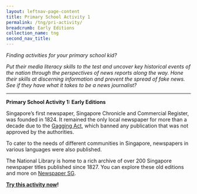 ```yaml
---
layout: leftnav-page-content
title: Primary School Activity 1
permalink: /tng/pri-activity/
breadcrumb: Early Editions
collection_name: tng
second_nav_title: 
---
```


*Finding activities for your primary school kid?*

*Put their media literacy skills to the test and uncover key historical events of the nation through the perspectives of news reports along the way. Hone their skills at discerning information and prevent the spread of fake news. See if they have what it takes to be a news journalist?*

<hr>

**Primary School Activity 1: Early Editions**

Singapore’s first newspaper, Singapore Chronicle and Commercial Register, was founded in 1824. It remained the only local newspaper for more than a decade due to the [Gagging Act](https://eresources.nlb.gov.sg/infopedia/articles/SIP_88_2005-02-03.html), which banned any publication that was not approved by the authorities.

To cater to the needs of different communities in Singapore, newspapers in various languages were also published. 

The National Library is home to a rich archive of over 200 Singapore newspaper titles published since 1827. You can explore these old editions and more on [Newspaper SG](https://eresources.nlb.gov.sg/newspapers).

**[Try this activity now](https://go.gov.sg/tng-primary-activity1)!**







